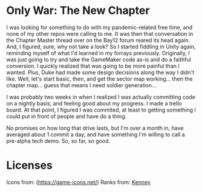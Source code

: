 # Only War: The New Chapter
I was looking for something to do with my pandemic-related free time, and none of my other repos were calling to me. It was then that conversation in the Chapter Master thread over on the Bay12 forum reared its head again. And, I figured, sure, why not take a look?
So I started fiddling in Unity again, reminding myself of what I'd learned in my forrays previously. Originally, I was just going to try and take the GameMaker code as-is and do a faithful conversion. I quickly realized that was going to be more painful than I wanted. Plus, Duke had made some design decisions along the way I didn't like. Well, let's start basic, then, and get the sector map working... then the chapter map... guess that means I need soldier generation...

I was probably two weeks in when I realized I was actually committing code on a nightly basis, and feeling good about my progress. I made a trello board. At that point, I figured I was commited, at least to getting something I could put in front of people and have do a thing.

No promises on how long that drive lasts, but I'm over a month in, have averaged about 1 commit a day, and have something I'm willing to call a pre-alpha tech demo. So, so far, so good.

# Licenses
Icons from: (https://game-icons.net/)
Ranks from: [Kenney](www.kenney.nl)
